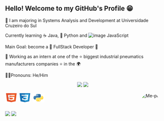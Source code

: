 ## Hello! Welcome to my GitHub's Profile 😁

📖 I am majoring in Systems Analysis and Development at Universidade Cruzeiro do Sul

Currently learning ☕ Java, 🐍 Python and ![image](https://user-images.githubusercontent.com/105900436/205524734-89e694bc-b47c-4133-990c-c1c685a64610.png)
JavaScript

Main Goal: become a 🌟 FullStack Developer 🌟

👔 Working as an intern at one of the ⭐ biggest industrial pneumatics manufacturers companies ⭐ in the 🌍

🧒🏻Pronouns: He/Him

<div align="center"
  <a href="https://github.com/LorienCast">
  <img  width="42%" src="https://github-readme-stats.vercel.app/api?username=LorienCast&show_icons=true&title_color=0ab86b&icon_color=0ab86b&bg_color=000000&border_radius&theme=dark&include_all_commits=true&count_private=true"/>
  <img  width="50.2%"  src="https://github-readme-stats.vercel.app/api/top-langs/?username=LorienCast&title_color=0ab86b&bg_color=000000&border_radius&layout=compact&langs_count=7&theme=dark"/>
</div>
<div style="display: inline_block"><br>
  <img align="center" alt="LoCa-HTML" height="30" width="40" src="https://raw.githubusercontent.com/devicons/devicon/master/icons/html5/html5-original.svg">
  <img align="center" alt="LoCa-CSS" height="30" width="40" src="https://raw.githubusercontent.com/devicons/devicon/master/icons/css3/css3-original.svg">
  <img align="center" alt="LoCa-Python" height="30" width="40" src="https://raw.githubusercontent.com/devicons/devicon/master/icons/python/python-original.svg">
  <img align="right" alt="Me-pic" height="150" style="border-radius:50px;" src="https://i.picasion.com/pic92/bd7f650d369ecaef5b31e4edb5ba1655.gif">
</div>

  ##


<div> 

  <a href = "mailto:marcos_zac@yahoo.com"><img src="https://img.shields.io/badge/-Gmail-%23333?style=for-the-badge&logo=gmail&logoColor=white" target="_blank"></a>
  <a href="https://www.linkedin.com/in/marcosdomingosfilho/" target="_blank"><img src="https://img.shields.io/badge/-LinkedIn-%230077B5?style=for-the-badge&logo=linkedin&logoColor=white" target="_blank"></a> 
 
</div>
